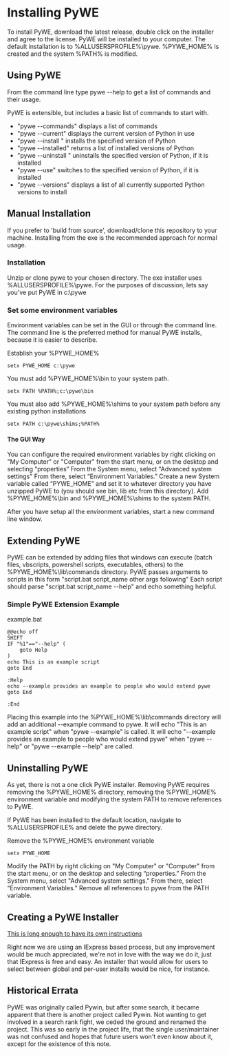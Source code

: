 Installing PyWE
=====================

To install PyWE, download the latest release, double click on the installer and agree to the license.  PyWE will be installed to your computer.  The default installation is to %ALLUSERSPROFILE%\pywe.  %PYWE_HOME% is created and the system %PATH% is modified.

Using PyWE
-------------

From the command line type pywe --help to get a list of commands and their usage.  

PyWE is extensible, but includes a basic list of commands to start with.

* "pywe --commands" displays a list of commands
* "pywe --current" displays the current version of Python in use
* "pywe --install <version>" installs the specified version of Python
* "pywe --installed" returns a list of installed versions of Python
* "pywe --uninstall <version>" uninstalls the specified version of Python, if it is installed
* "pywe --use" <version> switches to the specified version of Python, if it is installed
* "pywe --versions" displays a list of all currently supported Python versions to install

Manual Installation
--------------------

If you prefer to 'build from source', download/clone this repository to your machine.  Installing from the exe is the recommended approach for normal usage.

### Installation

Unzip or clone pywe to your chosen directory.  The exe installer uses %ALLUSERSPROFILE%\pywe.  For the purposes of discussion, lets say you've put PyWE in c:\pywe

### Set some environment variables

Environment variables can be set in the GUI or through the command line.  The command line is the preferred method for manual PyWE installs, because it is easier to describe.

Establish your %PYWE_HOME% 
    
	setx PYWE_HOME c:\pywe

You must add %PYWE_HOME%\bin to your system path.

    setx PATH %PATH%;c:\pywe\bin

You must also add %PYWE_HOME%\shims to your system path before any existing python installations

    setx PATH c:\pywe\shims;%PATH%
	
#### The GUI Way

You can configure the required environment variables by right clicking on "My Computer" or "Computer" from the start menu, or on the desktop and selecting “properties”  From the System menu, select "Advanced system settings"  From there, select “Environment Variables.”  Create a new System variable called “PYWE_HOME” and set it to whatever directory you have unzipped PyWE to (you should see bin, lib etc from this directory).  Add %PYWE_HOME%\bin and %PYWE_HOME%\shims to the system PATH.
	
After you have setup all the environment variables, start a new command line window.

Extending PyWE
---------------------

PyWE can be extended by adding files that windows can execute (batch files, vbscripts, powershell scripts, executables, others) to the %PYWE_HOME%\lib\commands directory.  PyWE passes arguments to scripts in this form "script.bat script_name other args following"  Each script should parse "script.bat script_name --help" and echo something helpful.

### Simple PyWE Extension Example

example.bat
```batch
@@echo off
SHIFT
IF "%1"=="--help" (
	goto Help
)
echo This is an example script
goto End

:Help
echo --example provides an example to people who would extend pywe
goto End

:End
```
	
Placing this example into the %PYWE_HOME%\lib\commands directory will add an additional --example command to pywe.  It will echo "This is an example script" when "pywe --example" is called.  It will echo "--example provides an example to people who would extend pywe" when "pywe --help" or "pywe --example --help" are called.

Uninstalling PyWE 
--------------------

As yet, there is not a one click PyWE installer.  Removing PyWE requires removing the %PYWE_HOME% directory, removing the %PYWE_HOME% environment variable and modifying the system PATH to remove references to PyWE.

If PyWE has been installed to the default location, navigate to %ALLUSERSPROFILE% and delete the pywe directory.  

Remove the %PYWE_HOME% environment variable

    setx PYWE_HOME
	
Modify the PATH by right clicking on "My Computer" or "Computer" from the start menu, or on the desktop and selecting “properties.”  From the System menu, select "Advanced system settings."  From there, select “Environment Variables.”  Remove all references to pywe from the PATH variable.

Creating a PyWE Installer
--------------------------

[This is long enough to have its own instructions](https://github.com/monknomo/pywe/blob/master/CREATE_INSTALLER.md)

Right now we are using an IExpress based process, but any improvement would be much appreciated, we're not in love with the way we do it, just that IExpress is free and easy.  An installer that would allow for users to select between global and per-user installs would be nice, for instance.

Historical Errata
------------------

PyWE was originally called Pywin, but after some search, it became apparent that there is another project called Pywin.  Not wanting to get involved in a search rank fight, we ceded the ground and renamed the project.  This was so early in the project life, that the single user/maintainer was not confused and hopes that future users won't even know about it, except for the existence of this note.
